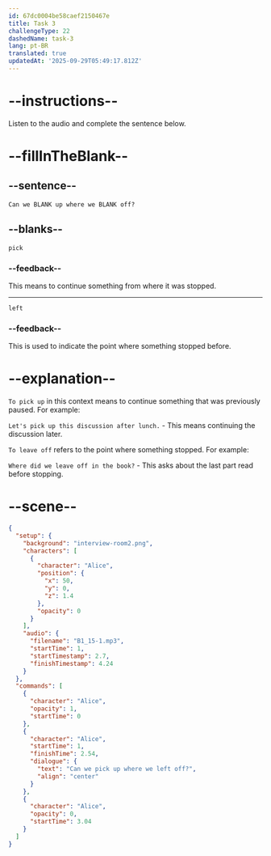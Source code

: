 ```yaml
---
id: 67dc0004be58caef2150467e
title: Task 3
challengeType: 22
dashedName: task-3
lang: pt-BR
translated: true
updatedAt: '2025-09-29T05:49:17.812Z'
---
```


<!-- (Audio) Alice: Can we pick up where we left off? -->

# --instructions--

Listen to the audio and complete the sentence below.

# --fillInTheBlank--

## --sentence--

`Can we BLANK up where we BLANK off?`

## --blanks--

`pick`

### --feedback--

This means to continue something from where it was stopped.

---

`left`

### --feedback--

This is used to indicate the point where something stopped before.

# --explanation--

`To pick up` in this context means to continue something that was previously paused. For example:

`Let's pick up this discussion after lunch.` - This means continuing the discussion later.

`To leave off` refers to the point where something stopped. For example:

`Where did we leave off in the book?` - This asks about the last part read before stopping.

# --scene--

```json
{
  "setup": {
    "background": "interview-room2.png",
    "characters": [
      {
        "character": "Alice",
        "position": {
          "x": 50,
          "y": 0,
          "z": 1.4
        },
        "opacity": 0
      }
    ],
    "audio": {
      "filename": "B1_15-1.mp3",
      "startTime": 1,
      "startTimestamp": 2.7,
      "finishTimestamp": 4.24
    }
  },
  "commands": [
    {
      "character": "Alice",
      "opacity": 1,
      "startTime": 0
    },
    {
      "character": "Alice",
      "startTime": 1,
      "finishTime": 2.54,
      "dialogue": {
        "text": "Can we pick up where we left off?",
        "align": "center"
      }
    },
    {
      "character": "Alice",
      "opacity": 0,
      "startTime": 3.04
    }
  ]
}
```
